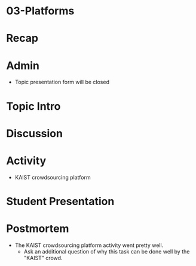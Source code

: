 # 03-Platforms

# Recap

# Admin
- Topic presentation form will be closed


# Topic Intro


# Discussion


# Activity
- KAIST crowdsourcing platform


# Student Presentation

# Postmortem
- The KAIST crowdsourcing platform activity went pretty well.
	- Ask an additional question of why this task can be done well by the "KAIST" crowd.




